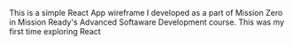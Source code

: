 This is a simple React App wireframe I developed as a part of Mission Zero in Mission Ready's Advanced Softaware Development course.
This was my first time exploring React
